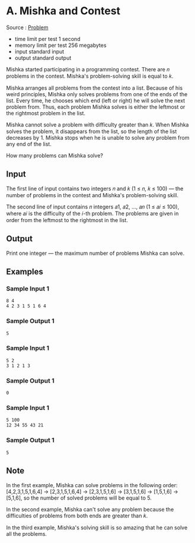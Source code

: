 # A. Mishka and Contest

Source : [Problem](https://codeforces.com/problemset/problem/999/A)

- time limit per test 1 second
- memory limit per test 256 megabytes
- input standard input
- output standard output

Mishka started participating in a programming contest. There are 𝑛 problems in the contest. Mishka's problem-solving skill is equal to 𝑘.

Mishka arranges all problems from the contest into a list. Because of his weird principles, Mishka only solves problems from one of the ends of the list. Every time, he chooses which end (left or right) he will solve the next problem from. Thus, each problem Mishka solves is either the leftmost or the rightmost problem in the list.

Mishka cannot solve a problem with difficulty greater than 𝑘. When Mishka solves the problem, it disappears from the list, so the length of the list decreases by 1. Mishka stops when he is unable to solve any problem from any end of the list.

How many problems can Mishka solve?

## Input

The first line of input contains two integers 𝑛 and 𝑘 (1 ≤ 𝑛, 𝑘 ≤ 100) — the number of problems in the contest and Mishka's problem-solving skill.

The second line of input contains 𝑛 integers 𝑎1, 𝑎2, …, 𝑎𝑛 (1 ≤ 𝑎𝑖 ≤ 100), where 𝑎𝑖 is the difficulty of the 𝑖-th problem. The problems are given in order from the leftmost to the rightmost in the list.

## Output

Print one integer — the maximum number of problems Mishka can solve.

## Examples

### Sample Input 1

    8 4
    4 2 3 1 5 1 6 4

### Sample Output 1

    5

### Sample Input 1

    5 2
    3 1 2 1 3

### Sample Output 1

    0

### Sample Input 1

    5 100
    12 34 55 43 21

### Sample Output 1

    5

## Note

In the first example, Mishka can solve problems in the following order: [4,2,3,1,5,1,6,4] → [2,3,1,5,1,6,4] → [2,3,1,5,1,6] → [3,1,5,1,6] → [1,5,1,6] → [5,1,6], so the number of solved problems will be equal to 5.

In the second example, Mishka can't solve any problem because the difficulties of problems from both ends are greater than 𝑘.

In the third example, Mishka's solving skill is so amazing that he can solve all the problems.

